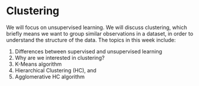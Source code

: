 # Clustering

We will focus on unsupervised learning. We will discuss clustering, which briefly means we want to group similar observations in a dataset, in order to understand the structure of the data. The topics in this week include:

1. Differences between supervised and unsupervised learning
2. Why are we interested in clustering?
3. K-Means algorithm
4. Hierarchical Clustering (HC), and 
5. Agglomerative HC algorithm
